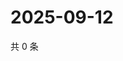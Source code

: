 # 2025-09-12

共 0 条

<!-- BEGIN ZHIHUVIDEO -->
<!-- 最后更新时间 Fri Sep 12 2025 08:49:27 GMT+0800 (China Standard Time) -->

<!-- END ZHIHUVIDEO -->
